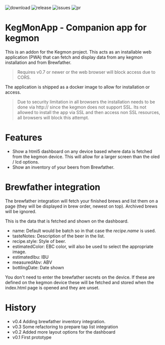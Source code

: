 
![download](https://img.shields.io/github/downloads/mp-se/kegmonapp/total) 
![release](https://img.shields.io/github/v/release/mp-se/kegmonapp?label=latest%20release)
![issues](https://img.shields.io/github/issues/mp-se/kegmonapp)
![pr](https://img.shields.io/github/issues-pr/mp-se/kegmonapp)

# KegMonApp - Companion app for kegmon

This is an addon for the Kegmon project. This acts as an installable web application (PWA) that can fetch and display data from any kegmon installation and from Brewfather.

> Requires v0.7 or newer or the web browser will block access due to CORS.

The application is shipped as a docker image to allow for installation or access.

> Due to security limitation in all browsers the installation needs to be done via http:// since the kegmon does not support SSL. Its not allowed to install the app via SSL and then access non SSL resources, all browsers will block this attempt.


# Features

* Show a html5 dashboard on any device based where data is fetched from the kegmon device. This will allow for a larger screen than the oled / lcd options.
* Show an inventory of your beers from Brewfather. 
# Brewfather integration

The brewfather integration will fetch your finished brews and list them on a page (they will be displayed in brew order, newest on top). Archived brews will be ignored. 

This is the data that is fetched and shown on the dashboard.

* name: Default would be batch so in that case the *recipe.name* is used.
* tasteNotes: Description of the beer in the list.
* recipe.style: Style of beer.
* estimatedColor: EBC color, will also be used to select the appropriate image.
* estimatedIbu: IBU
* measuredAbv: ABV
* bottlingDate: Date shown

You don't need to enter the brewfather secrets on the device. If these are defined on the kegmon device these will be fetched and stored when the index.html page is opened and they are unset.

# History

* v0.4 Adding brewfather inventory integration.
* v0.3 Some refactoring to prepare tap list integration 
* v0.2 Added more layout options for the dashboard
* v0.1 First prototype
